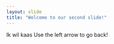 ```yaml
---
layout: slide
title: "Welcome to our second slide!"
---
```

Ik wil kaas
Use the left arrow to go back!
